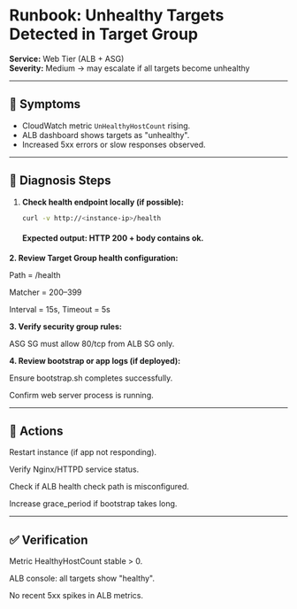 # Runbook: Unhealthy Targets Detected in Target Group

**Service:** Web Tier (ALB + ASG)  
**Severity:** Medium → may escalate if all targets become unhealthy

---

## 🔎 Symptoms
- CloudWatch metric `UnHealthyHostCount` rising.
- ALB dashboard shows targets as "unhealthy".
- Increased 5xx errors or slow responses observed.

---

## 🧭 Diagnosis Steps
1. **Check health endpoint locally (if possible):**
   ```bash
   curl -v http://<instance-ip>/health
   ```
   #### Expected output: HTTP 200 + body contains ok.

**2. Review Target Group health configuration:**

Path = /health

Matcher = 200–399

Interval = 15s, Timeout = 5s



**3. Verify security group rules:**

ASG SG must allow 80/tcp from ALB SG only.



**4. Review bootstrap or app logs (if deployed):**

Ensure bootstrap.sh completes successfully.

Confirm web server process is running.

---

## 🧰 Actions

Restart instance (if app not responding).

Verify Nginx/HTTPD service status.

Check if ALB health check path is misconfigured.

Increase grace_period if bootstrap takes long.

---

## ✅ Verification

Metric HealthyHostCount stable > 0.

ALB console: all targets show "healthy".

No recent 5xx spikes in ALB metrics.
